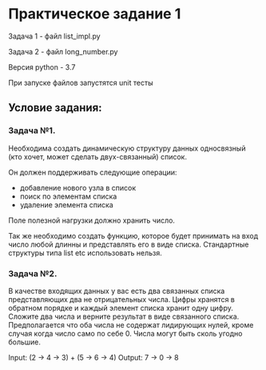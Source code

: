 # Практическое задание 1
Задача 1 - файл list_impl.py

Задача 2 - файл long_number.py

Версия python - 3.7

При запуске файлов запустятся unit тесты


## Условие задания:

### Задача №1. 

Необходима создать динамическую структуру данных односвязный (кто хочет, может сделать двух-связанный) список. 

Он должен поддерживать следующие операции:
- добавление нового узла в список
- поиск по элементам списка
- удаление элемента списка

Поле полезной нагрузки должно хранить число.

Так же необходимо создать функцию, которое будет принимать на вход число любой длинны и представлять его в виде списка. Стандартные структуры типа list etc использовать нельзя.

### Задача №2. 
В качестве входящих данных у вас есть два связанных списка представляющих два не отрицательных числа. Цифры хранятся в обратном порядке и каждый элемент списка хранит одну цифру. Сложите два числа и верните результат в виде связанного списка. Предполагается что оба числа не содержат лидирующих нулей, кроме случая когда число само по себе 0. Числа могут быть сколь угодно большие.

Input: (2 -> 4 -> 3) + (5 -> 6 -> 4)
Output: 7 -> 0 -> 8
